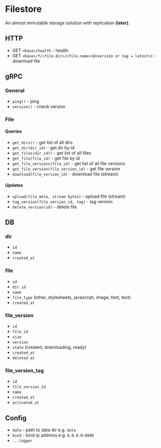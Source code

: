 # Filestore

An almost immutable storage solution with replication __**(later)**__.

## HTTP

- GET `<base>/health` - health
- GET `<base>/f/<file.dir>/<file.name>(@<version or tag = latest>)` - download file

## gRPC

### General

- `ping()` - ping
- `version()` - check version

### File

#### Queries

- `get_dirs()` - get list of all dirs
- `get_dir(dir_id)` - get dir by id
- `get_files(dir_id?)` - get list of all files
- `get_file(file_id)` - get file by id
- `get_file_versions(file_id)` - get list of all file versions
- `get_file_version(file_version_id)` - get file version
- `download(file_version_id)` - download file (stream)

#### Updates

- `upload(file_meta, stream bytes)` - upload file (stream)
- `tag_version(file_version_id, tag)` - tag version
- `delete_version(id)` - delete file

## DB

### dir

- `id`
- `name`
- `created_at`

### file

- `id`
- `dir_id`
- `name`
- `file_type` (other, stylesheets, javascript, image, font, text)
- `created_at`

### file_version

- `id`
- `file_id`
- `size`
- `version`
- `state` (created, downloading, ready)
- `created_at`
- `deleted_at`

### file_version_tag

- `id`
- `file_version_id`
- `name`
- `created_at`
- `activated_at`

## Config

- `data` - path to data dir e.g. `data`
- `bind` - bind ip address e.g. `0.0.0.0:8080`
- `...logger`
